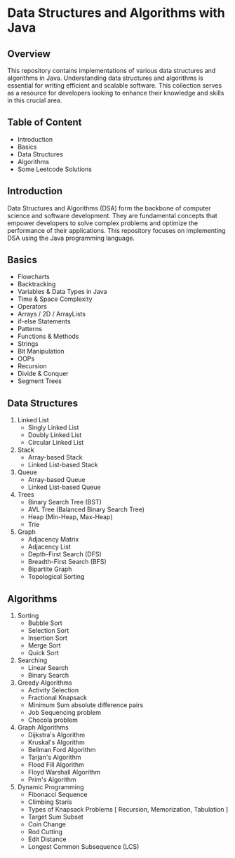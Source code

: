 # Data Structures and Algorithms with Java
## Overview
This repository contains implementations of various data structures and algorithms in Java. Understanding data structures and algorithms is essential for writing efficient and scalable software. This collection serves as a resource for developers looking to enhance their knowledge and skills in this crucial area.
## Table of Content
- Introduction
- Basics
- Data Structures
- Algorithms
- Some Leetcode Solutions
## Introduction
Data Structures and Algorithms (DSA) form the backbone of computer science and software development. They are fundamental concepts that empower developers to solve complex problems and optimize the performance of their applications. This repository focuses on implementing DSA using the Java programming language.
## Basics
- Flowcharts 
- Backtracking
- Variables & Data Types in Java
- Time & Space Complexity 
- Operators
- Arrays / 2D / ArrayLists
- if-else Statements 
- Patterns
- Functions & Methods
- Strings 
- Bit Manipulation
- OOPs
- Recursion
- Divide & Conquer
- Segment Trees
## Data Structures
1. Linked List
   - Singly Linked List
   - Doubly Linked List
   - Circular Linked List
2. Stack
   - Array-based Stack
   - Linked List-based Stack
3. Queue
   - Array-based Queue
   - Linked List-based Queue
4. Trees
   - Binary Search Tree (BST)
   - AVL Tree (Balanced Binary Search Tree)
   - Heap (Min-Heap, Max-Heap)
   - Trie
5. Graph
   - Adjacency Matrix
   - Adjacency List
   - Depth-First Search (DFS)
   - Breadth-First Search (BFS)
   - Bipartite Graph
   - Topological Sorting
## Algorithms
1. Sorting
   - Bubble Sort
   - Selection Sort
   - Insertion Sort
   - Merge Sort
   - Quick Sort
2. Searching
   - Linear Search
   - Binary Search
3. Greedy Algorithms
   - Activity Selection
   - Fractional Knapsack
   - Minimum Sum absolute difference pairs
   - Job Sequencing problem
   - Chocola problem
5. Graph Algorithms
   - Dijkstra's Algorithm
   - Kruskal's Algorithm
   - Bellman Ford Algorithm
   - Tarjan's Algorithm
   - Flood Fill Algorithm
   - Floyd Warshall Algorithm
   - Prim's Algorithm
6. Dynamic Programming
   - Fibonacci Sequence
   - Climbing Staris
   - Types of Knapsack Problems [ Recursion, Memorization, Tabulation ]
   - Target Sum Subset
   - Coin Change
   - Rod Cutting
   - Edit Distance
   - Longest Common Subsequence (LCS)
